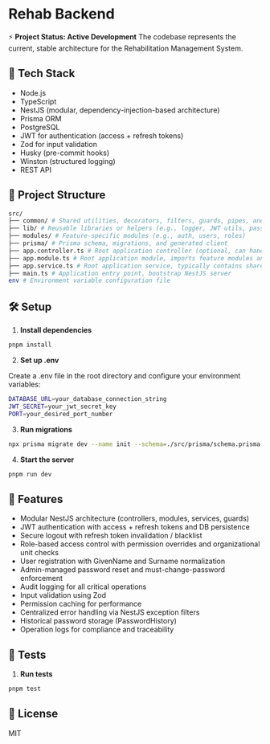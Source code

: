 # Rehab Backend

⚡ **Project Status: Active Development**
The codebase represents the current, stable architecture for the Rehabilitation Management System.

## 🚀 Tech Stack

- Node.js
- TypeScript
- NestJS (modular, dependency-injection-based architecture)
- Prisma ORM
- PostgreSQL
- JWT for authentication (access + refresh tokens)
- Zod for input validation
- Husky (pre-commit hooks)
- Winston (structured logging)
- REST API

## 📂 Project Structure

```bash
src/
├── common/ # Shared utilities, decorators, filters, guards, pipes, and interfaces used across modules
├── lib/ # Reusable libraries or helpers (e.g., logger, JWT utils, password hashing)
├── modules/ # Feature-specific modules (e.g., auth, users, roles)
├── prisma/ # Prisma schema, migrations, and generated client
├── app.controller.ts # Root application controller (optional, can handle basic health checks or default routes)
├── app.module.ts # Root application module, imports feature modules and configures providers
├── app.service.ts # Root application service, typically contains shared logic for the app
├── main.ts # Application entry point, bootstrap NestJS server
env # Environment variable configuration file
```

## 🛠️ Setup

1. **Install dependencies**

```bash
pnpm install
```

2. **Set up .env**

Create a .env file in the root directory and configure your environment variables:

```bash
DATABASE_URL=your_database_connection_string
JWT_SECRET=your_jwt_secret_key
PORT=your_desired_port_number
```

3. **Run migrations**

```bash
npx prisma migrate dev --name init --schema=./src/prisma/schema.prisma
```

4. **Start the server**

```bash
pnpm run dev
```

## 📖 Features

- Modular NestJS architecture (controllers, modules, services, guards)
- JWT authentication with access + refresh tokens and DB persistence
- Secure logout with refresh token invalidation / blacklist
- Role-based access control with permission overrides and organizational unit checks
- User registration with GivenName and Surname normalization
- Admin-managed password reset and must-change-password enforcement
- Audit logging for all critical operations
- Input validation using Zod
- Permission caching for performance
- Centralized error handling via NestJS exception filters
- Historical password storage (PasswordHistory)
- Operation logs for compliance and traceability

## 🧪 Tests

1. **Run tests**

```bash
pnpm test
```

## 📘 License

MIT
